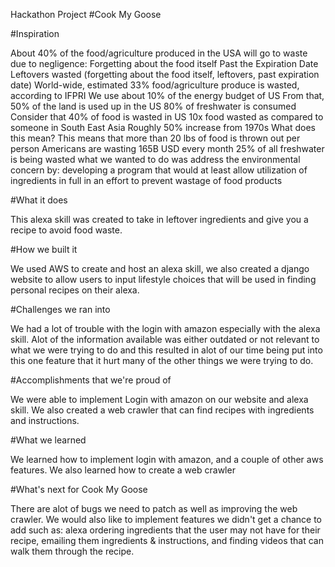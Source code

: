 Hackathon Project
#Cook My Goose

#Inspiration

About 40% of the food/agriculture produced in the USA will go to waste due to negligence: Forgetting about the food itself Past the Expiration Date Leftovers wasted (forgetting about the food itself, leftovers, past expiration date) World-wide, estimated 33% food/agriculture produce is wasted, according to IFPRI We use about 10% of the energy budget of US From that, 50% of the land is used up in the US 80% of freshwater is consumed Consider that 40% of food is wasted in US 10x food wasted as compared to someone in South East Asia Roughly 50% increase from 1970s What does this mean? This means that more than 20 lbs of food is thrown out per person Americans are wasting 165B USD every month 25% of all freshwater is being wasted what we wanted to do was address the environmental concern by: developing a program that would at least allow utilization of ingredients in full in an effort to prevent wastage of food products

#What it does

This alexa skill was created to take in leftover ingredients and give you a recipe to avoid food waste.

#How we built it

We used AWS to create and host an alexa skill, we also created a django website to allow users to input lifestyle choices that will be used in finding personal recipes on their alexa.

#Challenges we ran into

We had a lot of trouble with the login with amazon especially with the alexa skill. Alot of the information available was either outdated or not relevant to what we were trying to do and this resulted in alot of our time being put into this one feature that it hurt many of the other things we were trying to do.

#Accomplishments that we're proud of

We were able to implement Login with amazon on our website and alexa skill. We also created a web crawler that can find recipes with ingredients and instructions.

#What we learned

We learned how to implement login with amazon, and a couple of other aws features. We also learned how to create a web crawler

#What's next for Cook My Goose

There are alot of bugs we need to patch as well as improving the web crawler. We would also like to implement features we didn't get a chance to add such as: alexa ordering ingredients that the user may not have for their recipe, emailing them ingredients & instructions, and finding videos that can walk them through the recipe.
